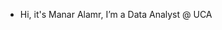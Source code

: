 -  Hi, it's Manar Alamr, I’m a Data Analyst @ UCA


<!---
ManarSAlamr/ManarSAlamr is a ✨ special ✨ repository because its `README.md` (this file) appears on your GitHub profile.
You can click the Preview link to take a look at your changes.
--->
